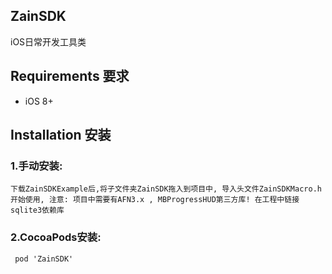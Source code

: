 ## ZainSDK
iOS日常开发工具类

## Requirements 要求
* iOS 8+

## Installation 安装
### 1.手动安装:
`下载ZainSDKExample后,将子文件夹ZainSDK拖入到项目中, 导入头文件ZainSDKMacro.h开始使用, 注意: 项目中需要有AFN3.x , MBProgressHUD第三方库! 在工程中链接sqlite3依赖库`

### 2.CocoaPods安装:
` pod 'ZainSDK'`







